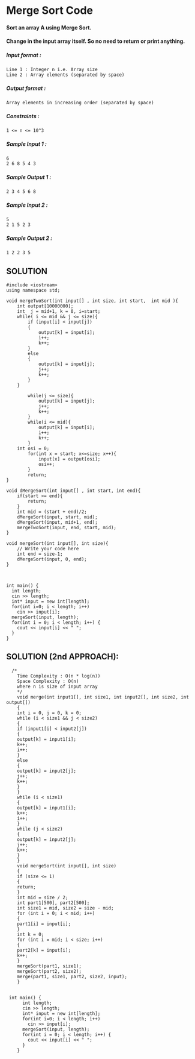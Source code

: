# Merge Sort Code

#### Sort an array A using Merge Sort.

#### Change in the input array itself. So no need to return or print anything.

##### Input format :

```
Line 1 : Integer n i.e. Array size
Line 2 : Array elements (separated by space)

```

##### Output format :

```
Array elements in increasing order (separated by space)

```

##### Constraints :

```
1 <= n <= 10^3

```

##### Sample Input 1 :

```
6 
2 6 8 5 4 3

```

##### Sample Output 1 :

```
2 3 4 5 6 8

```

##### Sample Input 2 :

```
5
2 1 5 2 3

```

##### Sample Output 2 :

```
1 2 2 3 5 
```

## SOLUTION

    #include <iostream>
    using namespace std;
    
    void mergeTwoSort(int input[] , int size, int start,  int mid ){
        int output[10000000];
        int  j = mid+1, k = 0, i=start;
        while( i <= mid && j <= size){
            if (input[i] < input[j])
            {
                output[k] = input[i];
                i++;
                k++;
            }
            else
            {
                output[k] = input[j];
                j++;
                k++;
            }
        }
            
            while(j <= size){
                output[k] = input[j];
                j++;
                k++;
            }
            while(i <= mid){
                output[k] = input[i];
                i++;
                k++;
            }
        int osi = 0;
            for(int x = start; x<=size; x++){
                input[x] = output[osi];
                osi++;
            }
            return;
    }
        
    void dMergeSort(int input[] , int start, int end){
        if(start >= end){
            return;
        }
        int mid = (start + end)/2;
        dMergeSort(input, start, mid);
        dMergeSort(input, mid+1, end);
        mergeTwoSort(input, end, start, mid);
    }
        
    void mergeSort(int input[], int size){
    	// Write your code here
        int end = size-1;
        dMergeSort(input, 0, end);
    }
    
    
    
    int main() {
      int length;
      cin >> length;
      int* input = new int[length];
      for(int i=0; i < length; i++)
        cin >> input[i];
      mergeSort(input, length);
      for(int i = 0; i < length; i++) {
        cout << input[i] << " ";
      }
    }

## SOLUTION (2nd APPROACH):
      /*
        Time Complexity : O(n * log(n))
        Space Complexity : O(n)
        where n is size of input array
        */
        void merge(int input1[], int size1, int input2[], int size2, int output[])
        {
        int i = 0, j = 0, k = 0;
        while (i < size1 && j < size2)
        {
        if (input1[i] < input2[j])
        {
        output[k] = input1[i];
        k++;
        i++;
        }
        else
        {
        output[k] = input2[j];
        j++;
        k++;
        }
        }
        while (i < size1)
        {
        output[k] = input1[i];
        k++;
        i++;
        }
        while (j < size2)
        {
        output[k] = input2[j];
        j++;
        k++;
        }
        }
        void mergeSort(int input[], int size)
        {
        if (size <= 1)
        {
        return;
        }
        int mid = size / 2;
        int part1[500], part2[500];
        int size1 = mid, size2 = size - mid;
        for (int i = 0; i < mid; i++)
        {
        part1[i] = input[i];
        }
        int k = 0;
        for (int i = mid; i < size; i++)
        {
        part2[k] = input[i];
        k++;
        }
        mergeSort(part1, size1);
        mergeSort(part2, size2);
        merge(part1, size1, part2, size2, input);
        }
    
    
     int main() {
          int length;
          cin >> length;
          int* input = new int[length];
          for(int i=0; i < length; i++)
            cin >> input[i];
          mergeSort(input, length);
          for(int i = 0; i < length; i++) {
            cout << input[i] << " ";
          }
        }
